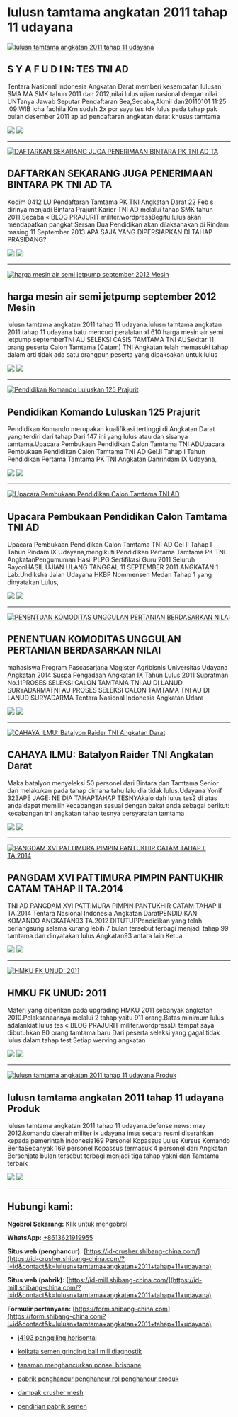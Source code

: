 # lulusn tamtama angkatan 2011 tahap 11 udayana

<a href="https://swt.shibang-china.com/?l=id&img&k=lulusn+tamtama+angkatan+2011+tahap+11+udayana" target="_blank">![lulusn tamtama angkatan 2011 tahap 11 udayana](http://static.shibang-china.com/all-800x300/418.jpg)</a>

## S Y A F U D I N: TES TNI AD
Tentara Nasional Indonesia Angkatan Darat memberi kesempatan lulusan SMA MA SMK tahun 2011 dan 2012,nilai lulus ujian nasional dengan nilai UNTanya Jawab Seputar Pendaftaran Sea,Secaba,Akmil dan20110101 11:25 :09 WIB icha fadhila Krn sudah 2x pcr saya tes tdk lulus pada tahap pak bulan desember 2011 ap ad pendaftaran angkatan darat khusus tamtama


<a href="https://whatsapp.shibangsoft.com/WhatsApp.php" target="_blank" title="WhatsApp">![](http://static.shibang-china.com/icon/whatsapp.png)</a> <a href="https://swt.shibang-china.com/?l=id&icon&k=lulusn+tamtama+angkatan+2011+tahap+11+udayana" target="_blank">![](http://static.shibang-china.com/icon/chat-id.png)</a>

---

<a href="https://swt.shibang-china.com/?l=id&img&k=lulusn+tamtama+angkatan+2011+tahap+11+udayana" target="_blank">![DAFTARKAN SEKARANG JUGA PENERIMAAN BINTARA PK TNI AD TA](http://static.shibang-china.com/all-800x300/978.jpg)</a>

## DAFTARKAN SEKARANG JUGA PENERIMAAN BINTARA PK TNI AD TA
Kodim 0412 LU Pendaftaran Tamtama PK TNI Angkatan Darat 22 Feb s dirinya menjadi Bintara Prajurit Karier TNI AD melalui tahap SMK tahun 2011,Secaba « BLOG PRAJURIT militer.wordpressBegitu lulus akan mendapatkan pangkat Sersan Dua Pendidikan akan dilaksanakan di Rindam masing 11 September 2013 APA SAJA YANG DIPERSIAPKAN DI TAHAP PRASIDANG?


<a href="https://whatsapp.shibangsoft.com/WhatsApp.php" target="_blank" title="WhatsApp">![](http://static.shibang-china.com/icon/whatsapp.png)</a> <a href="https://swt.shibang-china.com/?l=id&icon&k=lulusn+tamtama+angkatan+2011+tahap+11+udayana" target="_blank">![](http://static.shibang-china.com/icon/chat-id.png)</a>

---

<a href="https://swt.shibang-china.com/?l=id&img&k=lulusn+tamtama+angkatan+2011+tahap+11+udayana" target="_blank">![harga mesin air semi jetpump september 2012 Mesin](http://static.shibang-china.com/all-800x300/717.jpg)</a>

## harga mesin air semi jetpump september 2012 Mesin
lulusn tamtama angkatan 2011 tahap 11 udayana.lulusn tamtama angkatan 2011 tahap 11 udayana batu mencuci peralatan xl 610 harga mesin air semi jetpump septemberTNI AU SELEKSI CASIS TAMTAMA TNI AUSekitar 11 orang peserta Calon Tamtama (Catam) TNI Angkatan telah memasuki tahap dalam arti tidak ada satu orangpun peserta yang dipaksakan untuk lulus


<a href="https://whatsapp.shibangsoft.com/WhatsApp.php" target="_blank" title="WhatsApp">![](http://static.shibang-china.com/icon/whatsapp.png)</a> <a href="https://swt.shibang-china.com/?l=id&icon&k=lulusn+tamtama+angkatan+2011+tahap+11+udayana" target="_blank">![](http://static.shibang-china.com/icon/chat-id.png)</a>

---

<a href="https://swt.shibang-china.com/?l=id&img&k=lulusn+tamtama+angkatan+2011+tahap+11+udayana" target="_blank">![Pendidikan Komando Luluskan 125 Prajurit](http://static.shibang-china.com/all-800x300/1235.jpg)</a>

## Pendidikan Komando Luluskan 125 Prajurit
Pendidikan Komando merupakan kualifikasi tertinggi di Angkatan Darat yang terdiri dari tahap Dari 147 ini yang lulus atau dan sisanya tamtama.Upacara Pembukaan Pendidikan Calon Tamtama TNI ADUpacara Pembukaan Pendidikan Calon Tamtama TNI AD Gel.Il Tahap I Tahun Pendidikan Pertama Tamtama PK TNI Angkatan Danrindam IX Udayana,


<a href="https://whatsapp.shibangsoft.com/WhatsApp.php" target="_blank" title="WhatsApp">![](http://static.shibang-china.com/icon/whatsapp.png)</a> <a href="https://swt.shibang-china.com/?l=id&icon&k=lulusn+tamtama+angkatan+2011+tahap+11+udayana" target="_blank">![](http://static.shibang-china.com/icon/chat-id.png)</a>

---

<a href="https://swt.shibang-china.com/?l=id&img&k=lulusn+tamtama+angkatan+2011+tahap+11+udayana" target="_blank">![Upacara Pembukaan Pendidikan Calon Tamtama TNI AD](http://static.shibang-china.com/all-800x300/1506.jpg)</a>

## Upacara Pembukaan Pendidikan Calon Tamtama TNI AD
Upacara Pembukaan Pendidikan Calon Tamtama TNI AD Gel Il Tahap I Tahun Rindam lX Udayana,mengikuti Pendidikan Pertama Tamtama PK TNI AngkatanPengumuman Hasil PLPG Sertifikasi Guru 2011 Seluruh RayonHASIL UJIAN ULANG TANGGAL 11 SEPTEMBER 2011.ANGKATAN 1 Lab.Undiksha Jalan Udayana HKBP Nommensen Medan Tahap 1 yang dinyatakan Lulus,


<a href="https://whatsapp.shibangsoft.com/WhatsApp.php" target="_blank" title="WhatsApp">![](http://static.shibang-china.com/icon/whatsapp.png)</a> <a href="https://swt.shibang-china.com/?l=id&icon&k=lulusn+tamtama+angkatan+2011+tahap+11+udayana" target="_blank">![](http://static.shibang-china.com/icon/chat-id.png)</a>

---

<a href="https://swt.shibang-china.com/?l=id&img&k=lulusn+tamtama+angkatan+2011+tahap+11+udayana" target="_blank">![PENENTUAN KOMODITAS UNGGULAN PERTANIAN BERDASARKAN NILAI](http://static.shibang-china.com/all-800x300/924.jpg)</a>

## PENENTUAN KOMODITAS UNGGULAN PERTANIAN BERDASARKAN NILAI
mahasiswa Program Pascasarjana Magister Agribisnis Universitas Udayana Angkatan 2014 Suspa Pengadaan Angkatan IX Tahun Lulus 2011 Supratman No.11PROSES SELEKSI CALON TAMTAMA TNI AU DI LANUD SURYADARMATNI AU PROSES SELEKSI CALON TAMTAMA TNI AU DI LANUD SURYADARMA Tentara Nasional Indonesia Angkatan Udara


<a href="https://whatsapp.shibangsoft.com/WhatsApp.php" target="_blank" title="WhatsApp">![](http://static.shibang-china.com/icon/whatsapp.png)</a> <a href="https://swt.shibang-china.com/?l=id&icon&k=lulusn+tamtama+angkatan+2011+tahap+11+udayana" target="_blank">![](http://static.shibang-china.com/icon/chat-id.png)</a>

---

<a href="https://swt.shibang-china.com/?l=id&img&k=lulusn+tamtama+angkatan+2011+tahap+11+udayana" target="_blank">![CAHAYA ILMU: Batalyon Raider TNI Angkatan Darat](http://static.shibang-china.com/all-800x300/1485.jpg)</a>

## CAHAYA ILMU: Batalyon Raider TNI Angkatan Darat
Maka batalyon menyeleksi 50 personel dari Bintara dan Tamtama Senior dan melakukan pada tahap dimana tahu lalu dia tidak lulus.Udayana Yonif 323APE JAGE: NE DIA TAHAPTAHAP TESNYAkalo dah lulus tes2 di atas anda dapat memilih kecabangan sesuai dengan bakat anda sebagai berikut: kecabangan tni angkatan tahap tesnya persyaratan tamtama


<a href="https://whatsapp.shibangsoft.com/WhatsApp.php" target="_blank" title="WhatsApp">![](http://static.shibang-china.com/icon/whatsapp.png)</a> <a href="https://swt.shibang-china.com/?l=id&icon&k=lulusn+tamtama+angkatan+2011+tahap+11+udayana" target="_blank">![](http://static.shibang-china.com/icon/chat-id.png)</a>

---

<a href="https://swt.shibang-china.com/?l=id&img&k=lulusn+tamtama+angkatan+2011+tahap+11+udayana" target="_blank">![PANGDAM XVI PATTIMURA PIMPIN PANTUKHIR CATAM TAHAP II TA.2014](http://static.shibang-china.com/all-800x300/693.jpg)</a>

## PANGDAM XVI PATTIMURA PIMPIN PANTUKHIR CATAM TAHAP II TA.2014
TNI AD PANGDAM XVI PATTIMURA PIMPIN PANTUKHIR CATAM TAHAP II TA.2014 Tentara Nasional Indonesia Angkatan DaratPENDIDIKAN KOMANDO ANGKATAN93 TA.2012 DITUTUPPendidikan yang telah berlangsung selama kurang lebih 7 bulan tersebut terbagi menjadi tahap 99 tamtama dan dinyatakan lulus Angkatan93 antara lain Ketua


<a href="https://whatsapp.shibangsoft.com/WhatsApp.php" target="_blank" title="WhatsApp">![](http://static.shibang-china.com/icon/whatsapp.png)</a> <a href="https://swt.shibang-china.com/?l=id&icon&k=lulusn+tamtama+angkatan+2011+tahap+11+udayana" target="_blank">![](http://static.shibang-china.com/icon/chat-id.png)</a>

---

<a href="https://swt.shibang-china.com/?l=id&img&k=lulusn+tamtama+angkatan+2011+tahap+11+udayana" target="_blank">![HMKU FK UNUD: 2011](http://static.shibang-china.com/all-800x300/208.jpg)</a>

## HMKU FK UNUD: 2011
Materi yang diberikan pada upgrading HMKU 2011 sebanyak angkatan 2010.Pelaksanaannya melalui 2 tahap yaitu 911 orang.Batas minimum lulus adalankiat lulus tes « BLOG PRAJURIT militer.wordpressDi tempat saya dibutuhkan 80 orang tamtama baru Dari peserta seleksi yang gagal tidak lulus dalam tahap test Setiap werving angkatan


<a href="https://whatsapp.shibangsoft.com/WhatsApp.php" target="_blank" title="WhatsApp">![](http://static.shibang-china.com/icon/whatsapp.png)</a> <a href="https://swt.shibang-china.com/?l=id&icon&k=lulusn+tamtama+angkatan+2011+tahap+11+udayana" target="_blank">![](http://static.shibang-china.com/icon/chat-id.png)</a>

---

<a href="https://swt.shibang-china.com/?l=id&img&k=lulusn+tamtama+angkatan+2011+tahap+11+udayana" target="_blank">![lulusn tamtama angkatan 2011 tahap 11 udayana Produk](http://static.shibang-china.com/all-800x300/1277.jpg)</a>

## lulusn tamtama angkatan 2011 tahap 11 udayana Produk
lulusn tamtama angkatan 2011 tahap 11 udayana.defense news: may 2012.komando daerah militer ix udayana imss secara resmi diserahkan kepada pemerintah indonesia169 Personel Kopassus Lulus Kursus Komando BeritaSebanyak 169 personel Kopassus termasuk 4 personel dari Angkatan Bersenjata bulan tersebut terbagi menjadi tiga tahap yakni dan Tamtama terbaik


<a href="https://whatsapp.shibangsoft.com/WhatsApp.php" target="_blank" title="WhatsApp">![](http://static.shibang-china.com/icon/whatsapp.png)</a> <a href="https://swt.shibang-china.com/?l=id&icon&k=lulusn+tamtama+angkatan+2011+tahap+11+udayana" target="_blank">![](http://static.shibang-china.com/icon/chat-id.png)</a>

---
## Hubungi kami:

**Ngobrol Sekarang:** [Klik untuk mengobrol](https://swt.shibang-china.com?l=id&contact&k=lulusn+tamtama+angkatan+2011+tahap+11+udayana)

**WhatsApp:**  [+8613621919955](https://whatsapp.shibangsoft.com/WhatsApp.php)

**Situs web (penghancur):** [https://id-crusher.shibang-china.com/](https://id-crusher.shibang-china.com/?l=id&contact&k=lulusn+tamtama+angkatan+2011+tahap+11+udayana)

**Situs web (pabrik):** [https://id-mill.shibang-china.com/](https://id-mill.shibang-china.com/?l=id&contact&k=lulusn+tamtama+angkatan+2011+tahap+11+udayana)

**Formulir pertanyaan:** [https://form.shibang-china.com](https://form.shibang-china.com?l=id&contact&k=lulusn+tamtama+angkatan+2011+tahap+11+udayana)

* [j4103 penggiling horisontal](../43/j4103%20penggiling%20horisontal.md)

* [kolkata semen grinding ball mill diagnostik](../50/kolkata%20semen%20grinding%20ball%20mill%20diagnostik.md)

* [tanaman menghancurkan ponsel brisbane](../45/tanaman%20menghancurkan%20ponsel%20brisbane.md)

* [pabrik penghancur penghancur rol penghancur produk](../47/pabrik%20penghancur%20penghancur%20rol%20penghancur%20produk.md)

* [dampak crusher mesh](../48/dampak%20crusher%20mesh.md)

* [pendirian pabrik semen](../50/pendirian%20pabrik%20semen.md)